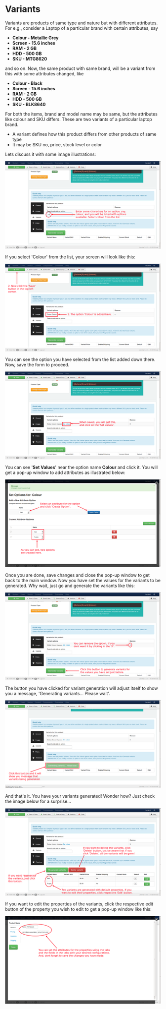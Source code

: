 # Variants

Variants are products of same type and nature but with different attributes. For e.g., consider a Laptop of a particular brand with certain attributes, say
* **Colour - Metallic Grey**
* **Screen - 15.6 inches**
* **RAM    - 2 GB**
* **HDD    - 500 GB**
* **SKU    - MTG8620**

and so on. Now, the same product with same brand, will be a variant from this with some attributes changed, like
* **Colour - Black**
* **Screen - 15.6 inches**
* **RAM    - 2 GB**
* **HDD    - 500 GB**
* **SKU    - BLK8640**

For both the items, brand and model name may be same, but the attributes like colour and SKU differs. These are two variants of a particular laptop brand.

* A variant defines how this product differs from other products of same type
* It may be SKU no, price, stock level or color

Lets discuss it with some image illustrations:

![Variant 1](product_variable_variant_1.png)

If you select 'Colour' from the list, your screen will look like this:

![Variant 2](product_variable_variant_2.png)

You can see the option you have selected from the list added down there. Now, save the form to proceed.

![Variant 3](product_variable_variant_3.png)

You can see '**Set Values**' near the option name **Colour** and click it. You will get a pop-up window to add attributes as illustrated below:

![Variant 4](product_variable_variant_4.png)

Once you are done, save changes and close the pop-up window to get back to the main window. Now you have set the values for the variants to be generated. Why wait, just go and generate the variants like this:

![variant 7](product_variable_variant_7.png)

The button you have clicked for variant generation will adjust itself to show you a message, 'Generating variants... Please wait'.

![Variant 8](product_variable_variant_8.png)

And that's it. You have your variants generated! Wonder how? Just check the image below for a surprise...

![Variant 5](product_variable_variant_5.png)

If you want to edit the properties of the variants, click the respective edit button of the property you wish to edit to get a pop-up window like this:

![Variant 6](product_variable_variant_6.png)




